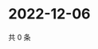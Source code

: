 # 2022-12-06

共 0 条

<!-- BEGIN WEIBO -->
<!-- 最后更新时间 Tue Dec 06 2022 21:23:27 GMT+0800 (China Standard Time) -->

<!-- END WEIBO -->
